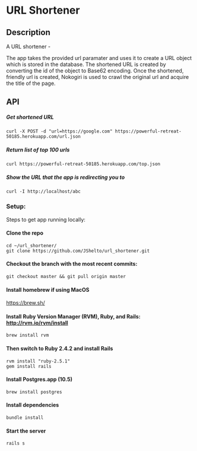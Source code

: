 # URL Shortener

## Description
A URL shortener - 

The app takes the provided url paramater and uses it to create a URL object which is stored in the database. The shortened URL is created by converting the id of the object to Base62 encoding. Once the shortened, friendly url is created, Nokogiri is used to crawl the original url and acquire the title of the page.



## API
##### Get shortened URL
`curl -X POST -d "url=https://google.com" https://powerful-retreat-50185.herokuapp.com/url.json`

##### Return list of top 100 urls
`curl https://powerful-retreat-50185.herokuapp.com/top.json`

##### Show the URL that the app is redirecting you to
`curl -I http://localhost/abc`

### Setup:

Steps to get app running locally:  

#### Clone the repo
`cd ~/url_shortener/`  
`git clone https://github.com/JShelto/url_shortener.git`  

#### Checkout the branch with the most recent commits:  
`git checkout master && git pull origin master`

#### Install homebrew if using MacOS
<https://brew.sh/>

#### Install Ruby Version Manager (RVM), Ruby, and Rails: http://rvm.io/rvm/install
`brew install rvm`

#### Then switch to Ruby 2.4.2 and install Rails  
`rvm install "ruby-2.5.1"`  
`gem install rails`

#### Install Postgres.app (10.5)
`brew install postgres`

#### Install dependencies  
`bundle install`

#### Start the server
`rails s`  


